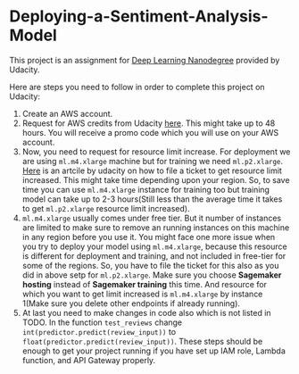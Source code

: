 # Deploying-a-Sentiment-Analysis-Model
This project is an assignment for [Deep Learning Nanodegree](https://www.udacity.com/course/deep-learning-nanodegree--nd101) provided by Udacity.

Here are steps you need to follow in order to complete this project on Udacity:
1) Create an AWS account.
2) Request for AWS credits from Udacity [here](https://udacity.zendesk.com/hc/en-us/articles/360004885031-How-do-I-get-AWS-credit-). This might take up to 48 hours. You will receive a promo code which you will use on your AWS account.
3) Now, you need to request for resource limit increase. For deployment we are using `ml.m4.xlarge` machine but for training we need `ml.p2.xlarge`. [Here](https://udacity.zendesk.com/hc/en-us/articles/360037696812-How-do-I-request-a-limit-increase-for-my-p2-xlarge-instance-) is an artcile by udacity on how to file a ticket to get resource limit increased. This might take time depending upon your region. So, to save time you can use `ml.m4.xlarge` instance for training too but training model can take up to 2-3 hours(Still less than the average time it takes to get `ml.p2.xlarge` resource limit increased).
4) `ml.m4.xlarge` usually comes under free tier. But it number of instances are limited to make sure to remove an running instances on this machine in any region before you use it. You might face one more issue when you try to deploy your model using `ml.m4.xlarge`, because this resource is different for deployment and training, and not included in free-tier for some of the regions. So, you have to file the ticket for this also as you did in above setp for `ml.p2.xlarge`. Make sure you choose **Sagemaker hosting** instead of **Sagemaker training** this time. And resource for which you want to get limit increased is `ml.m4.xlarge` by instance 1(Make sure you delete other endpoints if already running).
5) At last you need to make changes in code also which is not listed in TODO. In the function `test_reviews` change `int(predictor.predict(review_input))` to `float(predictor.predict(review_input))`. These steps should be enough to get your project running if you have set up IAM role, Lambda function, and API Gateway properly.
